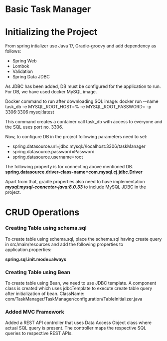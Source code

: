 # Basic Task Manager

# Initializing the Project

From spring intializer use Java 17, Gradle-groovy and add dependency as follows:

* Spring Web
* Lombok
* Validation
* Spring Data JDBC

As JDBC has been added, DB must be configured for the application to run. For DB, we have used docker MySQL image.

Docker command to run after downloading SQL image:
docker run --name task_db -e MYSQL_ROOT_HOST=% -e MYSQL_ROOT_PASSWORD=<Password> -p 3306:3306 mysql:latest

This command creates a container call task_db with access to everyone and the SQL uses port no. 3306. 

Now, to configure DB in the project following parameters need to set:
* spring.datasource.url=jdbc:mysql://localhost:3306/taskManager
* spring.datasource.password=Password
* spring.datasource.username=root

The following property is for connecting above mentioned DB.
**spring.datasource.driver-class-name=com.mysql.cj.jdbc.Driver**

Apart from that, gradle properties also need to have implementation _**mysql:mysql-connector-java:8.0.33**_ to include MySQL JDBC in the project.

# CRUD Operations

### Creating Table using schema.sql

To  create table using schema.sql, place the schema.sql having create query in src/main/resources and add the following properties to application.properties:

**spring.sql.init.mode=always**

### Creating Table using Bean

To create table using Bean, we need to use JDBC template. A component class is created which uses jdbcTemplate to execute create table query after initialization of bean. ClassName: com/TaskManager/TaskManager/configuration/TableInitializer.java

### Added  MVC Framework

Added a REST API controller that uses Data Access Object class where actual SQL query is present. The controller maps the respective SQL queries to respective REST APIs.

